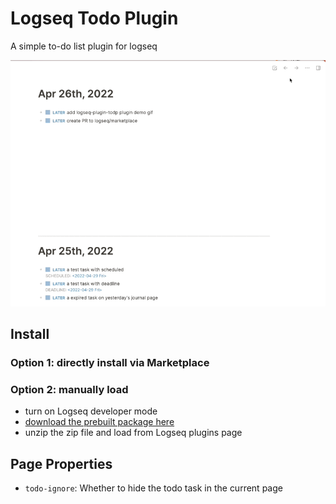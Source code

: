 # Logseq Todo Plugin

A simple to-do list plugin for logseq

![](./todo-demo.gif)

## Install

### Option 1: directly install via Marketplace

### Option 2: manually load

- turn on Logseq developer mode
- [download the prebuilt package here](https://github.com/ahonn/logseq-plugin-todo/releases)
- unzip the zip file and load from Logseq plugins page

## Page Properties

- `todo-ignore`: Whether to hide the todo task in the current page
